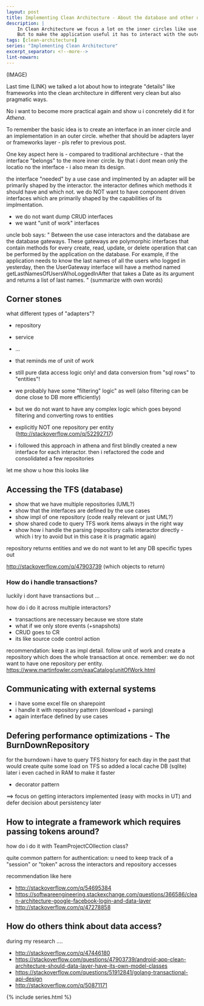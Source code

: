 ```yaml
---
layout: post
title: Implementing Clean Architecture - About the database and other details
description: |
    In Clean Architecture we focus a lot on the inner circles like use cases circle and entities.
    But to make the application useful it has to interact with the outer world - but how?
tags: [clean-architecture]
series: "Implementing Clean Architecture"
excerpt_separator: <!--more-->
lint-nowarn: 
---
```


(IMAGE)

Last time (LINK) we talked a lot about how to integrate "details" like frameworks into the clean architecture
in different very clean but also pragmatic ways.

No i want to become more practical again and show u i concretely did it for *Athena*.

<!--more-->

To remember the basic idea is to create an interface in an inner circle and an implementation in an outer circle.
whether that should be adapters layer or frameworks layer - pls refer to previous post.

One  key aspect here is - compared to traditional architecture - that the interface "belongs" to the more inner circle.
by that i dont mean only the locatio no the interface - i also mean its design.

the interface "needed" by a use case and implmented by an adapter will be primarily shaped by the interactor.
the interactor defines which methods it should have and which not. we do NOT want to have component driven interfaces
which are primarily shaped by the capabilities of its implmentation.

- we do not want dump CRUD interfaces
- we want "unit of work" interfaces

uncle bob says:
"
Between the use case interactors and the database are the database gateways. These gateways are polymorphic
interfaces that contain methods for every create, read, update, or delete operation that can be performed by
the application on the database. For example, if the application needs to know the last names of all the 
users who logged in yesterday, then the UserGateway interface will have a method named 
getLastNamesOfUsersWhoLoggedInAfter that takes a Date as its argument and returns a list of last names.
"
(summarize with own words)

## Corner stones

what different types of "adapters"?
- repository
- service
- ...

- that reminds me of unit of work
- still pure data access logic only! and data conversion from "sql rows" to "entities"!
- we probably have some "filtering" logic" as well
  (also filtering can be done close to DB more efficiently)
- but we do not want to have any complex logic which goes beyond filtering and converting rows to entities
- explicitly NOT one repository per entity (http://stackoverflow.com/q/52292717)

- i followed this approach in athena and first blindly created a new interface for each interactor. then
  i refactored the code and consolidated a few repositories

let me show u how this looks like

## Accessing the TFS (database)

- show that we have multiple repositories (UML?)
- show that the interfaces are defined by the use cases
- show impl of one repository (code really relevant or just UML?)
- show shared code to query TFS work items always in the right way
- show how i handle the parsing (repository calls interactor directly - which i try to avoid but in this case it is pragmatic again)

repository returns entities
and we do not want to let any DB specific types out

http://stackoverflow.com/q/47903739 (which objects to return)


### How do i handle transactions?

luckily i dont have transactions but ...

how do i do it across multiple interactors?

- transactions are necessary because we store state
- what if we only store events (+snapshots)
- CRUD goes to CR
- its like source code control action

recommendation: keep it as impl detail. follow unit of work and create a repository which does the whole transaction 
at once. remember: we do not want to have one repository per entity.
https://www.martinfowler.com/eaaCatalog/unitOfWork.html

## Communicating with external systems

- i have some excel file on sharepoint
- i handle it with repository pattern (download + parsing)
- again interface defined by use cases

## Defering performance optimizations - The BurnDownRepository

for the burndown i have to query TFS history for each day in the past 
that would create quite some load on TFS
so added a local cache DB (sqlite)
later i even cached in RAM to make it faster

- decorator pattern

==> focus on getting interactors implemented (easy with mocks in UT) and defer decision about persistency later 

## How to integrate a framework which requires passing tokens around?

how do i do it with TeamProjectCOllection class?

quite common pattern for authentication: u need to keep track of a "session" or "token" across the interactors and
repository accesses

recommendation like here
- http://stackoverflow.com/q/54695384
- https://softwareengineering.stackexchange.com/questions/366586/clean-architecture-google-facebook-login-and-data-layer
- http://stackoverflow.com/q/47278858
 

## How do others think about data access?

during my research ....

- http://stackoverflow.com/q/47446180
- https://stackoverflow.com/questions/47903739/android-app-clean-architecture-should-data-layer-have-its-own-model-classes
- https://stackoverflow.com/questions/51912841/golang-transactional-api-design
- http://stackoverflow.com/q/50871171


{% include series.html %}
